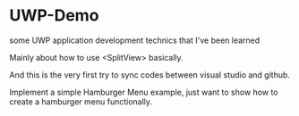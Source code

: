 # UWP-Demo
some UWP application development technics that I've been learned

Mainly about how to use \<SplitView\> basically.

And this is the very first try to sync codes between visual studio and github.

Implement a simple Hamburger Menu example, just want to show how to create a hamburger menu functionally. 
